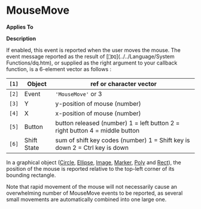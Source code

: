 




<h1 class="heading"><span class="name">MouseMove</span></h1>

**Applies To**


**Description**


If enabled, this event is reported when the user moves the mouse. The event message reported as the result of [`⎕DQ`](../../Language/System Functions/dq.htm), or supplied as the right argument to your callback function, is a 6-element vector as follows :


| `[1]` | Object | ref or character vector |
| --- | --- | ---  |
| `[2]` | Event | `'MouseMove'` or 3 |
| `[3]` | Y | y-position of mouse (number) |
| `[4]` | X | x-position of mouse (number) |
| `[5]` | Button | button released (number) 1 = left button 2 = right button 4 = middle button |
| `[6]` | Shift State | sum of shift key codes (number) 1 = Shift key is down 2 = Ctrl key is down |


In a graphical object ([Circle](../a-z/circle.md), [Ellipse](../a-z/ellipse.md), [Image](../a-z/image.md), [Marker](../a-z/marker.md), [Poly](../a-z/poly.md) and [Rect](../a-z/rect.md)), the position of the mouse is reported relative to the top-left corner of its bounding rectangle.


Note that rapid movement of the mouse will not necessarily cause an overwhelming number of MouseMove events to be reported, as several small movements are automatically combined into one large one.



